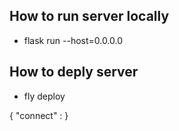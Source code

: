 ## How to run server locally
 - flask run --host=0.0.0.0 
## How to deply server
 - fly deploy


 {
    "connect" : 
 }
